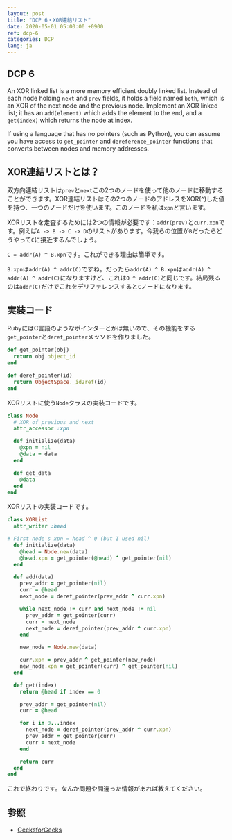 ```yaml
---
layout: post
title: "DCP 6・XOR連結リスト"
date: 2020-05-01 05:00:00 +0900
ref: dcp-6
categories: DCP
lang: ja
---
```


## **DCP 6**

An XOR linked list is a more memory efficient doubly linked list. Instead of each node holding `next` and `prev` fields, it holds a field named `both`, which is an XOR of the next node and the previous node. Implement an XOR linked list; it has an `add(element)` which adds the element to the end, and a `get(index)` which returns the node at index.

If using a language that has no pointers (such as Python), you can assume you have access to `get_pointer` and `dereference_pointer` functions that converts between nodes and memory addresses.

<div class="divider"></div>

## **XOR連結リストとは？**
双方向連結リストは`prev`と`next`この2つのノードを使って他のノードに移動することができます。XOR連結リストはその2つのノードのアドレスをXOR(`^`)した値を持つ、一つのノードだけを使います。このノードを私は`xpn`と言います。

XORリストを走査するためには2つの情報が必要です：`addr(prev)`と`curr.xpn`です。例えば`A -> B -> C -> D`のリストがあります。今我らの位置が`B`だったらどうやって`C`に接近するんでしょう。

`C = addr(A) ^ B.xpn`です。これができる理由は簡単です。

`B.xpn`は`addr(A) ^ addr(C)`ですね。だったら`addr(A) ^ B.xpn`は`addr(A) ^ addr(A) ^ addr(C)`になりますけど、これは`0 ^ addr(C)`と同じです。結局残るのは`addr(C)`だけでこれをデリファレンスすると`C`ノードになります。

## **実装コード**

RubyにはC言語のようなポインターとかは無いので、その機能をする`get_pointer`と`deref_pointer`メッソドを作りました。 

```rb
def get_pointer(obj)
  return obj.object_id
end

def deref_pointer(id)
  return ObjectSpace._id2ref(id)
end
```

XORリストに使う`Node`クラスの実装コードです。
```rb
class Node
  # XOR of previous and next
  attr_accessor :xpn

  def initialize(data)
    @xpn = nil
    @data = data
  end

  def get_data
    @data
  end
end
```

XORリストの実装コードです。
```rb
class XORList
  attr_writer :head

# First node's xpn = head ^ 0 (but I used nil)
  def initialize(data)
    @head = Node.new(data)
    @head.xpn = get_pointer(@head) ^ get_pointer(nil)
  end

  def add(data)
    prev_addr = get_pointer(nil)
    curr = @head
    next_node = deref_pointer(prev_addr ^ curr.xpn)

    while next_node != curr and next_node != nil
      prev_addr = get_pointer(curr)
      curr = next_node
      next_node = deref_pointer(prev_addr ^ curr.xpn)
    end

    new_node = Node.new(data)

    curr.xpn = prev_addr ^ get_pointer(new_node)
    new_node.xpn = get_pointer(curr) ^ get_pointer(nil)
  end

  def get(index)
    return @head if index == 0

    prev_addr = get_pointer(nil)
    curr = @head

    for i in 0...index
      next_node = deref_pointer(prev_addr ^ curr.xpn)
      prev_addr = get_pointer(curr)
      curr = next_node
    end

    return curr
  end
end
```

これで終わりです。なんか問題や間違った情報があれば教えてください。

## **参照**
- [GeeksforGeeks](https://www.geeksforgeeks.org/xor-linked-list-a-memory-efficient-doubly-linked-list-set-1/)
